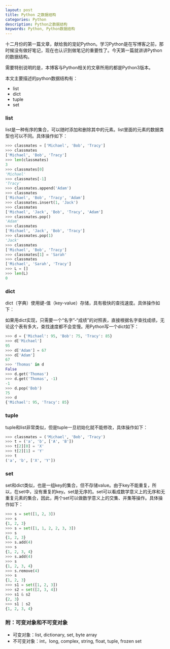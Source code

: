 ```yaml
---
layout: post
title: Python 之数据结构
categories: Python
description: Python之数据结构
keywords: Python, Python数据结构
---
```


十二月份的第一篇文章，献给我的宠妃Python。学习Python是在写博客之前，那时候没有做好笔记，现在也认识到做笔记的重要性了。今天第一篇就讲讲Python的数据结构。

需要特别说明的是，本博客与Python相关的文章所用的都是Python3版本。

本文主要描述的python数据结构有：

- list
- dict
- tuple
- set

### list

list是一种有序的集合，可以随时添加和删除其中的元素。list里面的元素的数据类型也可以不同。具体操作如下：

```python
>>> classmates = ['Michael', 'Bob', 'Tracy']
>>> classmates
['Michael', 'Bob', 'Tracy']
>>> len(classmates)
3
>>> classmates[0]
'Michael'
>>> classmates[-1]
'Tracy'
>>> classmates.append('Adam')
>>> classmates
['Michael', 'Bob', 'Tracy', 'Adam']
>>> classmates.insert(1, 'Jack')
>>> classmates
['Michael', 'Jack', 'Bob', 'Tracy', 'Adam']
>>> classmates.pop()
'Adam'
>>> classmates
['Michael', 'Jack', 'Bob', 'Tracy']
>>> classmates.pop(1)
'Jack'
>>> classmates
['Michael', 'Bob', 'Tracy']
>>> classmates[1] = 'Sarah'
>>> classmates
['Michael', 'Sarah', 'Tracy']
>>> L = []
>>> len(L)
0
```

### dict

dict（字典）使用键-值（key-value）存储，具有极快的查找速度。具体操作如下：

如果用dict实现，只需要一个“名字”-“成绩”的对照表，直接根据名字查找成绩，无论这个表有多大，查找速度都不会变慢。用Python写一个dict如下：

```python
>>> d = {'Michael': 95, 'Bob': 75, 'Tracy': 85}
>>> d['Michael']
95
>>> d['Adam'] = 67
>>> d['Adam']
67
>>> 'Thomas' in d
False
>>> d.get('Thomas')
>>> d.get('Thomas', -1)
-1
>>> d.pop('Bob')
75
>>> d
{'Michael': 95, 'Tracy': 85}
```

### tuple

tuple和list非常类似，但是tuple一旦初始化就不能修改，具体操作如下：

```python
>>> classmates = ('Michael', 'Bob', 'Tracy')
>>> t = ('a', 'b', ['A', 'B'])
>>> t[2][0] = 'X'
>>> t[2][1] = 'Y'
>>> t
('a', 'b', ['X', 'Y'])
```

### set

set和dict类似，也是一组key的集合，但不存储value。由于key不能重复，所以，在set中，没有重复的key。set是无序的。set可以看成数学意义上的无序和无重复元素的集合，因此，两个set可以做数学意义上的交集、并集等操作。具体操作如下：

```python
>>> s = set([1, 2, 3])
>>> s
{1, 2, 3}
>>> s = set([1, 1, 2, 2, 3, 3])
>>> s
{1, 2, 3}
>>> s.add(4)
>>> s
{1, 2, 3, 4}
>>> s.add(4)
>>> s
{1, 2, 3, 4}
>>> s.remove(4)
>>> s
{1, 2, 3}
>>> s1 = set([1, 2, 3])
>>> s2 = set([2, 3, 4])
>>> s1 & s2
{2, 3}
>>> s1 | s2
{1, 2, 3, 4}
```

### 附：可变对象和不可变对象

- 可变对象：list, dictionary, set, byte array
- 不可变对象：int，long, complex, string, float, tuple, frozen set